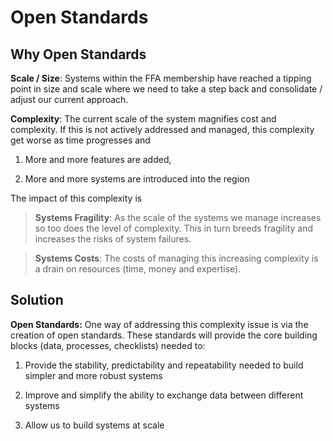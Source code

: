 Open Standards
==============

Why Open Standards
------------------

**Scale / Size**: Systems within the FFA membership have reached a tipping point
in size and scale where we need to take a step back and consolidate / adjust our
current approach.

**Complexity**: The current scale of the system magnifies cost and complexity.
If this is not actively addressed and managed, this complexity get worse as time
progresses and

1.  More and more features are added,

2.  More and more systems are introduced into the region

The impact of this complexity is

>   **Systems Fragility**: As the scale of the systems we manage increases so
>   too does the level of complexity. This in turn breeds fragility and
>   increases the risks of system failures.

>   **Systems Costs**: The costs of managing this increasing complexity is a
>   drain on resources (time, money and expertise).

Solution
--------

**Open Standards:** One way of addressing this complexity issue is via the
creation of open standards. These standards will provide the core building
blocks (data, processes, checklists) needed to:

1.  Provide the stability, predictability and repeatability needed to build
    simpler and more robust systems

2.  Improve and simplify the ability to exchange data between different systems

3.  Allow us to build systems at scale
